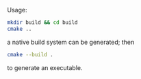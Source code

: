 Usage:
```bash
mkdir build && cd build
cmake ..
```
a native build system can be generated; then
```bash
cmake --build .
```
to generate an executable.
